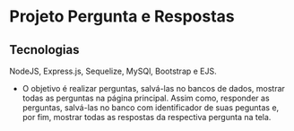 # Projeto Pergunta e Respostas
## Tecnologias
NodeJS, Express.js, Sequelize, MySQl, Bootstrap e EJS.

* O objetivo é realizar perguntas, salvá-las no bancos de dados, mostrar todas as perguntas na página principal. Assim como, responder as perguntas, salvá-las no banco com identificador de suas peguntas e, por fim, mostrar todas as respostas da respectiva pergunta na tela.

